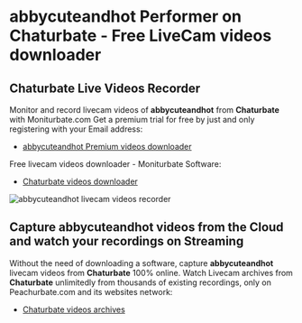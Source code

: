 # abbycuteandhot Performer on Chaturbate - Free LiveCam videos downloader

## Chaturbate Live Videos Recorder

Monitor and record livecam videos of **abbycuteandhot** from **Chaturbate** with Moniturbate.com
Get a premium trial for free by just and only registering with your Email address:
* [abbycuteandhot Premium videos downloader](https://moniturbate.com/request-demo-licence-key.html)

Free livecam videos downloader - Moniturbate Software:
* [Chaturbate videos downloader](https://moniturbate.com/moniturbate-download-software.html)

![abbycuteandhot livecam videos recorder](https://peachurnet.com/templates/moniturbate-software.png)


## Capture abbycuteandhot videos from the Cloud and watch your recordings on Streaming

Without the need of downloading a software, capture **abbycuteandhot** livecam videos from **Chaturbate** 100% online.
Watch Livecam archives from **Chaturbate** unlimitedly from thousands of existing recordings, only on Peachurbate.com and its websites network:
* [Chaturbate videos archives](https://peachurnet.com/)